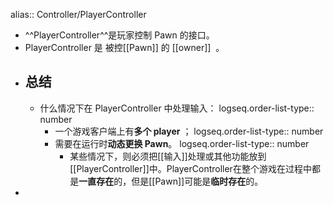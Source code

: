 alias:: Controller/PlayerController

- ^^PlayerController^^是玩家控制 Pawn 的接口。
- PlayerController 是 被控[[Pawn]] 的 [[owner]]  。
- ## 总结
	- 什么情况下在 PlayerController 中处理输入：
	  logseq.order-list-type:: number
		- 一个游戏客户端上有**多个 player** ；
		  logseq.order-list-type:: number
		- 需要在运行时**动态更换 Pawn**。
		  logseq.order-list-type:: number
			- 某些情况下，则必须把[[输入]]处理或其他功能放到[[PlayerController]]中。PlayerController在整个游戏在过程中都是**一直存在**的，但是[[Pawn]]可能是**临时存在**的。
-
